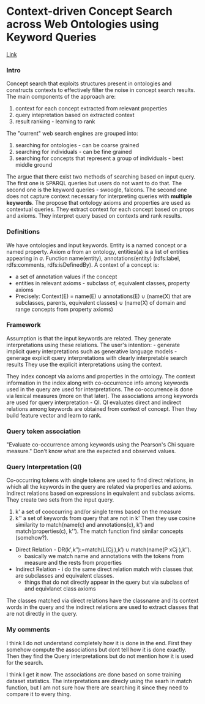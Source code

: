 # Context-driven Concept Search across Web Ontologies using Keyword Queries

[Link](https://dl.acm.org/doi/10.1145/2815833.2816958)

### Intro

Concept search that exploits structures present in ontologies and constructs contexts to effectively filter the noise in concept search results.
The main components of the approach are:

1. context for each concept extracted from relevant properties
2. query intepretation based on extracted context
3. result ranking - learning to rank

The "current" web search engines are grouped into:
1. searching for ontologies - can be coarse grained
2. searching for individuals - can be fine grained
3. searching for concepts that represent a group of individuals - best middle ground

The argue that there exist two methods of searching based on input query.
The first one is SPARQL queries but users do not want to do that.
The second one is the keyword queries - swoogle, falcons.
The second one does not capture context necessary for interpreting queries with **multiple keywords**.
The propose that ontology axioms and properties are used as contextual queries.
They extract context for each concept based on props and axioms.
They interpret query based on contexts and rank results.

### Definitions 

We have ontologies and input keywords.
Entity is a named concept or a named property.
Axiom *a* from an ontology, entities(a) is a list of entities appearing in *a*.
Function name(entity), annotations(entity) (rdfs:label, rdfs:comments, rdfs:isDefinedBy).
A context of a concept is:
 - a set of annotation values if the concept
 - entities in relevant axioms - subclass of, equivalent classes, property axioms
 - Precisely: Context(E) = name(E) ∪ annotations(E) ∪ (name(X) that are subclasses, parents, equivalent classes) ∪ (name(X) of domain and range concepts from property axioms)

### Framework

Assumption is that the input keywords are related.
They generate interpretations using these relations.
The user's intention:
    - generate implicit query interpretations such as generative language models
    - generage explicit query interpretations with clearly interpretable search results
They use the explicit interpretations using the context.

They index concept via axioms and properties in the ontology.
The context information in the index along with co-occurrence info among  keywords used in the query are used for interpretations.
The co-occurrence is done via lexical measures (more on that later).
The associations among keywords are used for query interpretation - QI.
QI evaluates direct and indirect relations among keywords are obtained from context of concept.
Then they build feature vector and learn to rank.

### Query token association

"Evaluate co-occurrence among keywords using the Pearson's Chi square measure."
Don't know what are the expected and observed values.

### Query Interpretation (QI)

Co-occurring tokens with single tokens are used to find direct relations, in which all the keywords in the query are related via properties and axioms.
Indirect relations based on expressions in equivalent and subclass axioms.
They create two sets from the input query.
1. k' a set of cooccurring and/or single terms based on the measure
2. k'' a set of keywords from query that are not in k'
Then they use cosine similarity to match(name(c) and annotations(c), k') and match(properties(c), k'').
The match function find similar concepts (somehow?).


- Direct Relation - DR(k′,k′′):=match(L(Cj ),k′) ∪ match(name(P xCj ),k′′).
  - basically we match name and annotations with the tokens from measure and the rests from properties
- Indirect Relation - i do the same direct relation match with classes that are subclasses and equivalent classes.
  - things that do not directly appear in the query but via subclass of and equivlanet class axioms

The classes matched via direct relations have the classname and its context words in the query and the indirect relations are used to extract classes that are not directly in the query.

### My comments

I think I do not understand completely how it is done in the end.
First they somehow compute the associations but dont tell how it is done exactly.
Then they find the Query interpretations but do not mention how it is used for the search.

I think I get it now.
The associations are done based on some training dataset statistics.
The interpretations are direcly using the searh in match function, but I am not sure how there are searching it since they need to compare it to every thing.